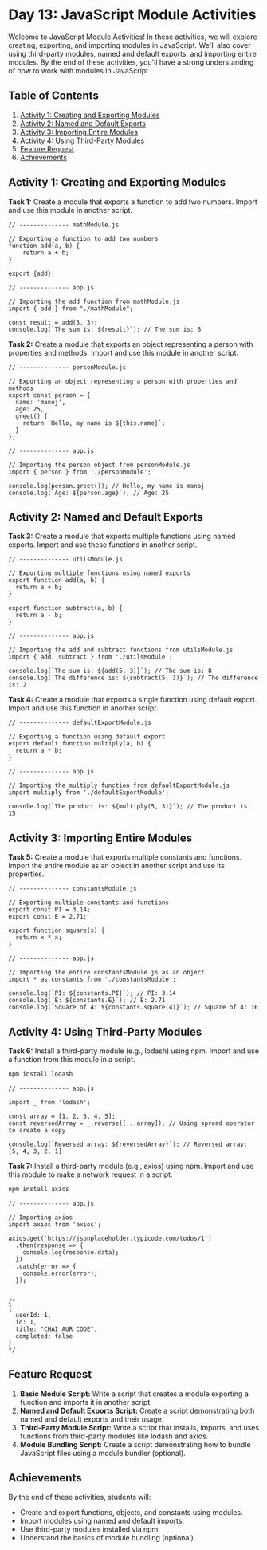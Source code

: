 # Day 13: JavaScript Module Activities

Welcome to JavaScript Module Activities! In these activities, we will explore creating, exporting, and importing modules in JavaScript. We'll also cover using third-party modules, named and default exports, and importing entire modules. By the end of these activities, you'll have a strong understanding of how to work with modules in JavaScript.

## Table of Contents

1. [Activity 1: Creating and Exporting Modules](#activity-1-creating-and-exporting-modules)
2. [Activity 2: Named and Default Exports](#activity-2-named-and-default-exports)
3. [Activity 3: Importing Entire Modules](#activity-3-importing-entire-modules)
4. [Activity 4: Using Third-Party Modules](#activity-4-using-third-party-modules)
5. [Feature Request](#feature-request)
6. [Achievements](#achievements)

## Activity 1: Creating and Exporting Modules

**Task 1:** Create a module that exports a function to add two numbers. Import and use this module in another script.

```JS
// -------------- mathModule.js

// Exporting a function to add two numbers
function add(a, b) {
    return a + b;
}

export {add};
```

```JS
// -------------- app.js

// Importing the add function from mathModule.js
import { add } from "./mathModule";

const result = add(5, 3);
console.log(`The sum is: ${result}`); // The sum is: 8
```

**Task 2:** Create a module that exports an object representing a person with properties and methods. Import and use this module in another script.

```JS
// -------------- personModule.js

// Exporting an object representing a person with properties and methods
export const person = {
  name: 'manoj',
  age: 25,
  greet() {
    return `Hello, my name is ${this.name}`;
  }
};
```

```JS
// -------------- app.js

// Importing the person object from personModule.js
import { person } from './personModule';

console.log(person.greet()); // Hello, my name is manoj
console.log(`Age: ${person.age}`); // Age: 25
```

## Activity 2: Named and Default Exports

**Task 3:** Create a module that exports multiple functions using named exports. Import and use these functions in another script.

```JS
// -------------- utilsModule.js

// Exporting multiple functions using named exports
export function add(a, b) {
  return a + b;
}

export function subtract(a, b) {
  return a - b;
}

```

```JS
// -------------- app.js

// Importing the add and subtract functions from utilsModule.js
import { add, subtract } from './utilsModule';

console.log(`The sum is: ${add(5, 3)}`); // The sum is: 8
console.log(`The difference is: ${subtract(5, 3)}`); // The difference is: 2
```

**Task 4:** Create a module that exports a single function using default export. Import and use this function in another script.

```JS
// -------------- defaultExportModule.js

// Exporting a function using default export
export default function multiply(a, b) {
  return a * b;
}
```

```JS
// -------------- app.js

// Importing the multiply function from defaultExportModule.js
import multiply from './defaultExportModule';

console.log(`The product is: ${multiply(5, 3)}`); // The product is: 15
```

## Activity 3: Importing Entire Modules

**Task 5:** Create a module that exports multiple constants and functions. Import the entire module as an object in another script and use its properties.

```JS
// -------------- constantsModule.js

// Exporting multiple constants and functions
export const PI = 3.14;
export const E = 2.71;

export function square(x) {
  return x * x;
}
```

```JS
// -------------- app.js

// Importing the entire constantsModule.js as an object
import * as constants from './constantsModule';

console.log(`PI: ${constants.PI}`); // PI: 3.14
console.log(`E: ${constants.E}`); // E: 2.71
console.log(`Square of 4: ${constants.square(4)}`); // Square of 4: 16
```

## Activity 4: Using Third-Party Modules

**Task 6:** Install a third-party module (e.g., lodash) using npm. Import and use a function from this module in a script.

```BASH
npm install lodash
```

```JS
// -------------- app.js

import _ from 'lodash';

const array = [1, 2, 3, 4, 5];
const reversedArray = _.reverse([...array]); // Using spread operator to create a copy

console.log(`Reversed array: ${reversedArray}`); // Reversed array: [5, 4, 3, 2, 1]
```

**Task 7:** Install a third-party module (e.g., axios) using npm. Import and use this module to make a network request in a script.

```BASH
npm install axios
```

```JS
// -------------- app.js

// Importing axios
import axios from 'axios';

axios.get('https://jsonplaceholder.typicode.com/todos/1')
  .then(response => {
    console.log(response.data);
  })
  .catch(error => {
    console.error(error);
  });


/*
{
  userId: 1,
  id: 1,
  title: "CHAI AUR CODE",
  completed: false
}
*/
```

## Feature Request

1. **Basic Module Script:** Write a script that creates a module exporting a function and imports it in another script.
2. **Named and Default Exports Script:** Create a script demonstrating both named and default exports and their usage.
3. **Third-Party Module Script:** Write a script that installs, imports, and uses functions from third-party modules like lodash and axios.
4. **Module Bundling Script:** Create a script demonstrating how to bundle JavaScript files using a module bundler (optional).

## Achievements

By the end of these activities, students will:

- Create and export functions, objects, and constants using modules.
- Import modules using named and default imports.
- Use third-party modules installed via npm.
- Understand the basics of module bundling (optional).
